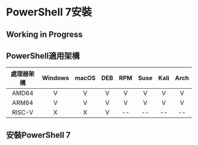 # PowerShell 7安裝

## Working in Progress

## PowerShell適用架構

| 處理器架構 | Windows | macOS | DEB | RPM | Suse | Kali | Arch |
| :----: | :----: | :----: | :----: | :----: | :----: | :----: | :----: |
| AMD64 | V | V | V | V | V | V | V |
| ARM64 | V | V | V | V | V | V | V |
| RISC-V | X | X | V | -- | -- | -- | -- |

## 安裝PowerShell 7